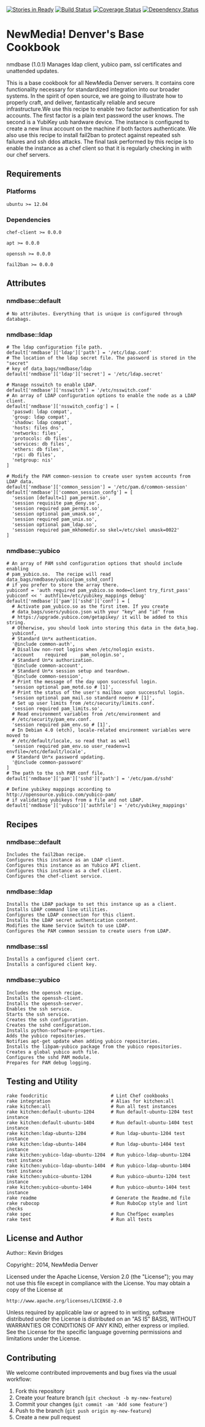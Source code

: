 [![Stories in Ready](https://badge.waffle.io/newmediadenver/nmdbase.png?label=ready&title=Ready)](https://waffle.io/newmediadenver/nmdbase)
[![Build Status](https://travis-ci.org/newmediadenver/nmdbase.svg?branch=master)](https://travis-ci.org/newmediadenver/nmdbase) [![Coverage Status](https://coveralls.io/repos/newmediadenver/nmdbase/badge.png?branch=master)](https://coveralls.io/r/newmediadenver/nmdbase?branch=master) [![Dependency Status](https://gemnasium.com/newmediadenver/nmdbase.svg)](https://gemnasium.com/newmediadenver/nmdbase)

NewMedia! Denver's Base Cookbook
=============================

nmdbase (1.0.1) Manages ldap client, yubico pam, ssl certificates and unattended updates.

This is a base cookbook for all NewMedia Denver servers. It contains core functionality necessary for standardized integration into our broader systems. In the spirit of open source, we are going to illustrate how to properly craft, and deliver, fantastically reliable and secure infrastructure.We use this recipe to enable two factor authentication for ssh accounts. The first factor is a plain text password the user knows. The second is a YubiKey usb hardware device. The instance is configured to create a new linux account on the machine if both factors authenticate. We also use this recipe to install fail2ban to protect against repeated ssh failures and ssh ddos attacks. The final task performed by this recipe is to enable the instance as a chef client so that it is regularly checking in with our chef servers.

Requirements
------------

### Platforms

`ubuntu >= 12.04`

### Dependencies

`chef-client >= 0.0.0`

`apt >= 0.0.0`

`openssh >= 0.0.0`

`fail2ban >= 0.0.0`


Attributes
----------

### nmdbase::default
    # No attributes. Everything that is unique is configured through databags.
    
### nmdbase::ldap
    # The ldap configuration file path.
    default['nmdbase']['ldap']['path'] = '/etc/ldap.conf'
    # The location of the ldap secret file. The password is stored in the "secret"
    # key of data_bags/nmdbase/ldap
    default['nmdbase']['ldap']['secret'] = '/etc/ldap.secret'
    
    # Manage nsswitch to enable LDAP.
    default['nmdbase']['nsswitch'] = '/etc/nsswitch.conf'
    # An array of LDAP configuration options to enable the node as a LDAP client.
    default['nmdbase']['nsswitch_config'] = [
      'passwd: ldap compat',
      'group: ldap compat',
      'shadow: ldap compat',
      'hosts: files dns',
      'networks: files',
      'protocols: db files',
      'services: db files',
      'ethers: db files',
      'rpc: db files',
      'netgroup: nis'
    ]
    
    # Modify the PAM common-session to create user system accounts from LDAP data.
    default['nmdbase']['common_session'] = '/etc/pam.d/common-session'
    default['nmdbase']['common_session_confg'] = [
      'session [default=1] pam_permit.so',
      'session requisite pam_deny.so',
      'session required pam_permit.so',
      'session optional pam_umask.so',
      'session required pam_unix.so',
      'session optional pam_ldap.so',
      'session required pam_mkhomedir.so skel=/etc/skel umask=0022'
    ]
    
### nmdbase::yubico
    # An array of PAM sshd configuration options that should include enabling
    # pam_yubico.so.  The recipe will read data_bags/nmdbase/yubico[pam_sshd_conf]
    # if you prefer to store the array there.
    yubiconf = 'auth required pam_yubico.so mode=client try_first_pass'
    yubiconf << ' authfile=/etc/yubikey_mappings debug'
    default['nmdbase']['pam']['sshd']['conf'] = [
      # Activate pam_yubico.so as the first item. If you create
      # data_bags/users/yubico.json with your "key" and "id" from
      # https://upgrade.yubico.com/getapikey/ it will be added to this string.
      # Otherwise, you should look into storing this data in the data_bag.
      yubiconf,
      # Standard Un*x authentication.
      '@include common-auth',
      # Disallow non-root logins when /etc/nologin exists.
      'account    required     pam_nologin.so',
      # Standard Un*x authorization.
      '@include common-account',
      # Standard Un*x session setup and teardown.
      '@include common-session',
      # Print the message of the day upon successful login.
      'session optional pam_motd.so # [1]',
      # Print the status of the user's mailbox upon successful login.
      'session optional pam_mail.so standard noenv # [1]',
      # Set up user limits from /etc/security/limits.conf.
      'session required pam_limits.so',
      # Read environment variables from /etc/environment and
      # /etc/security/pam_env.conf.
      'session required pam_env.so # [1]',
      # In Debian 4.0 (etch), locale-related environment variables were moved to
      # /etc/default/locale, so read that as well
      'session required pam_env.so user_readenv=1 envfile=/etc/default/locale',
      # Standard Un*x password updating.
      '@include common-password'
    ]
    # The path to the ssh PAM conf file.
    default['nmdbase']['pam']['sshd']['path'] = '/etc/pam.d/sshd'
    
    # Define yubikey mappings according to http://opensource.yubico.com/yubico-pam/
    # if validating yubikeys from a file and not LDAP.
    default['nmdbase']['yubico']['authfile'] = '/etc/yubikey_mappings'

Recipes
-------

### nmdbase::default
    Includes the fail2ban recipe.
    Configures this instance as an LDAP client.
    Configures this instance as an Yubico API client.
    Configures this instance as a chef client.
    Configures the chef-client service.
### nmdbase::ldap
    Installs the LDAP package to set this instance up as a client.
    Installs LDAP command line utilities.
    Configures the LDAP connection for this client.
    Installs the LDAP secret authentication content.
    Modifies the Name Service Switch to use LDAP.
    Configures the PAM common session to create users from LDAP.
### nmdbase::ssl
    Installs a configured client cert.
    Installs a configured client key.
### nmdbase::yubico
    Includes the openssh recipe.
    Installs the openssh-client.
    Installs the openssh-server.
    Enables the ssh service.
    Starts the ssh service.
    Creates the ssh configuration.
    Creates the sshd configuration.
    Installs python-software-properties.
    Adds the yubico repositories.
    Notifies apt-get update when adding yubico repositories.
    Installs the libpam-yubico package from the yubico repositories.
    Creates a global yubico auth file.
    Configures the sshd PAM module.
    Prepares for PAM debug logging.


Testing and Utility
-------

    rake foodcritic                       # Lint Chef cookbooks
    rake integration                      # Alias for kitchen:all
    rake kitchen:all                      # Run all test instances
    rake kitchen:default-ubuntu-1204      # Run default-ubuntu-1204 test instance
    rake kitchen:default-ubuntu-1404      # Run default-ubuntu-1404 test instance
    rake kitchen:ldap-ubuntu-1204         # Run ldap-ubuntu-1204 test instance
    rake kitchen:ldap-ubuntu-1404         # Run ldap-ubuntu-1404 test instance
    rake kitchen:yubico-ldap-ubuntu-1204  # Run yubico-ldap-ubuntu-1204 test instance
    rake kitchen:yubico-ldap-ubuntu-1404  # Run yubico-ldap-ubuntu-1404 test instance
    rake kitchen:yubico-ubuntu-1204       # Run yubico-ubuntu-1204 test instance
    rake kitchen:yubico-ubuntu-1404       # Run yubico-ubuntu-1404 test instance
    rake readme                           # Generate the Readme.md file
    rake rubocop                          # Run RuboCop style and lint checks
    rake spec                             # Run ChefSpec examples
    rake test                             # Run all tests


License and Author
------------------

Author:: Kevin Bridges

Copyright:: 2014, NewMedia Denver

Licensed under the Apache License, Version 2.0 (the "License");
you may not use this file except in compliance with the License.
You may obtain a copy of the License at

    http://www.apache.org/licenses/LICENSE-2.0

Unless required by applicable law or agreed to in writing, software
distributed under the License is distributed on an "AS IS" BASIS,
WITHOUT WARRANTIES OR CONDITIONS OF ANY KIND, either express or implied.
See the License for the specific language governing permissions and
limitations under the License.

Contributing
------------

We welcome contributed improvements and bug fixes via the usual workflow:

1. Fork this repository
2. Create your feature branch (`git checkout -b my-new-feature`)
3. Commit your changes (`git commit -am 'Add some feature'`)
4. Push to the branch (`git push origin my-new-feature`)
5. Create a new pull request
